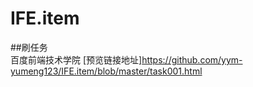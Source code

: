 # IFE.item
##刷任务
  <br/>
  百度前端技术学院
[预览链接地址]https://github.com/yym-yumeng123/IFE.item/blob/master/task001.html
